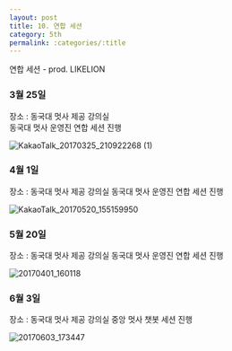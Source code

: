```yaml
---
layout: post
title: 10. 연합 세션
category: 5th
permalink: :categories/:title
---
```


연합 세션 - prod. LIKELION  

### 3월 25일 

장소 : 동국대 멋사 제공 강의실  
동국대 멋사 운영진 연합 세션 진행   

![KakaoTalk_20170325_210922268 (1)](https://user-images.githubusercontent.com/30469948/99148620-1c9a7300-26cc-11eb-9982-2029d8432b01.jpg)  


### 4월 1일 

장소 : 동국대 멋사 제공 강의실
동국대 멋사 운영진 연합 세션 진행  

![KakaoTalk_20170520_155159950](https://user-images.githubusercontent.com/30469948/99148623-1f956380-26cc-11eb-8c86-7f0bfcc0af16.jpg)  


### 5월 20일 

장소 : 동국대 멋사 제공 강의실
동국대 멋사 운영진 연합 세션 진행  

![20170401_160118](https://user-images.githubusercontent.com/30469948/99148627-22905400-26cc-11eb-8690-93aa9eedc576.jpg)  


### 6월 3일 

장소 : 동국대 멋사 제공 강의실
중앙 멋사 챗봇 세션 진행

![20170603_173447](https://user-images.githubusercontent.com/30469948/99148630-27550800-26cc-11eb-99ec-b8f95609c207.jpg)  
